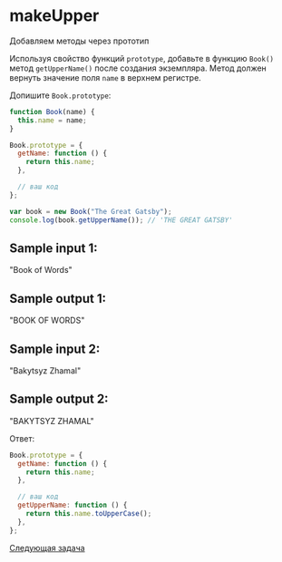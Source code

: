 # makeUpper

Добавляем методы через прототип

Используя свойство функций `prototype`, добавьте в функцию `Book()` метод `getUpperName()` после создания экземпляра. Метод должен вернуть значение поля `name` в верхнем регистре.

Допишите `Book.prototype`:

```jsx
function Book(name) {
  this.name = name;
}

Book.prototype = {
  getName: function () {
    return this.name;
  },

  // ваш код
};

var book = new Book("The Great Gatsby");
console.log(book.getUpperName()); // 'THE GREAT GATSBY'
```

## Sample input 1:

"Book of Words"

## Sample output 1:

"BOOK OF WORDS"

## Sample input 2:

"Bakytsyz Zhamal"

## Sample output 2:

"BAKYTSYZ ZHAMAL"

Ответ:

```jsx
Book.prototype = {
  getName: function () {
    return this.name;
  },

  // ваш код
  getUpperName: function () {
    return this.name.toUpperCase();
  },
};
```

[Следующая задача](../q-4/)

